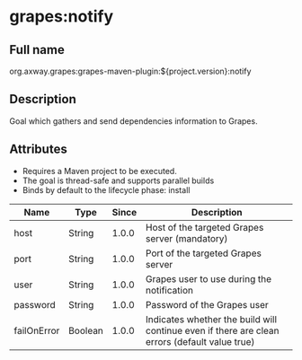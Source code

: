 grapes:notify
================

Full name
---------------

org.axway.grapes:grapes-maven-plugin:${project.version}:notify

Description
---------------

Goal which gathers and send dependencies information to Grapes.

Attributes
---------------

* Requires a Maven project to be executed.
* The goal is thread-safe and supports parallel builds
* Binds by default to the lifecycle phase: install

| Name | Type | Since | Description |
|---|---|---|---|
| host | String | 1.0.0 | Host of the targeted Grapes server (mandatory) |
| port | String | 1.0.0 | Port of the targeted Grapes server |
| user | String | 1.0.0 | Grapes user to use during the notification |
| password | String | 1.0.0 | Password of the Grapes user |
| failOnError | Boolean | 1.0.0 | Indicates whether the build will continue even if there are clean errors (default value true) |
